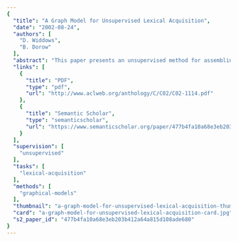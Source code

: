 ```yaml
---
{
  "title": "A Graph Model for Unsupervised Lexical Acquisition",
  "date": "2002-08-24",
  "authors": [
    "D. Widdows",
    "B. Dorow"
  ],
  "abstract": "This paper presents an unsupervised method for assembling semantic knowledge from a part-of-speech tagged corpus using graph algorithms. The graph model is built by linking pairs of words which participate in particular syntactic relationships. We focus on the symmetric relationship between pairs of nouns which occur together in lists. An incremental cluster-building algorithm using this part of the graph achieves 82% accuracy at a lexical acquisition task, evaluated against WordNet classes. The model naturally realises domain and corpus specific ambiguities as distinct components in the graph surrounding an ambiguous word.",
  "links": [
    {
      "title": "PDF",
      "type": "pdf",
      "url": "http://www.aclweb.org/anthology/C/C02/C02-1114.pdf"
    },
    {
      "title": "Semantic Scholar",
      "type": "semanticscholar",
      "url": "https://www.semanticscholar.org/paper/477b4fa10a68e3eb203b412a64a815d108ade680"
    }
  ],
  "supervision": [
    "unsupervised"
  ],
  "tasks": [
    "lexical-acquisition"
  ],
  "methods": [
    "graphical-models"
  ],
  "thumbnail": "a-graph-model-for-unsupervised-lexical-acquisition-thumb.jpg",
  "card": "a-graph-model-for-unsupervised-lexical-acquisition-card.jpg",
  "s2_paper_id": "477b4fa10a68e3eb203b412a64a815d108ade680"
}
---
```


